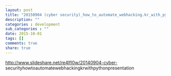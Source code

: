 ```yaml
---
layout: post
title: "20150904 (cyber security)_how_to_automate_webhacking.kr_with_python_presentation"
description: ""
categories : development
sub_categories : ""
date: 2015-10-01
tags: []
comments: true
share: true
---
```


http://www.slideshare.net/re4lfl0w/20140904-cyber-
securityhowtoautomatewebhackingkrwithpythonpresentation

